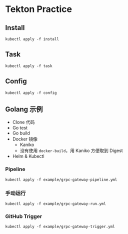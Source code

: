 # Tekton Practice

## Install

```shell script
kubectl apply -f install
```

## Task

```shell script
kubectl apply -f task
```

## Config

```shell script
kubectl apply -f config
```

## Golang 示例

- Clone 代码
- Go test
- Go build
- Docker 镜像
    - Kaniko
    - 没有使用 `docker-build`，用 Kaniko 方便取到 Digest 
- Helm & Kubectl

### Pipeline

```shell script
kubectl apply -f example/grpc-gateway-pipeline.yml
```

### 手动运行

```shell script
kubectl apply -f example/grpc-gateway-run.yml
```

### GitHub Trigger

```
kubectl apply -f example/grpc-gateway-trigger.yml
```
